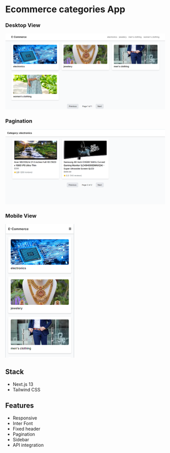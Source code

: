 # Ecommerce categories App

### Desktop View

![alt text](Desktop.png)

### Pagination

![alt text](Pagination.png)

### Mobile View

![alt text](Mobile.png)

## Stack

- Next.js 13
- Tailwind CSS

## Features

- Responsive
- Inter Font
- Fixed header
- Pagination
- Sidebar
- API integration
